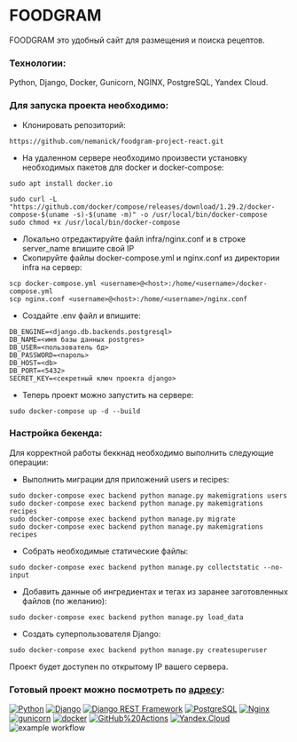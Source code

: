 # FOODGRAM

FOODGRAM это удобный сайт для размещения и поиска рецептов.

### Технологии:

Python, Django, Docker, Gunicorn, NGINX, PostgreSQL, Yandex Cloud.

### Для запуска проекта необходимо:

- Клонировать репозиторий:
```
https://github.com/nemanick/foodgram-project-react.git
```
- На удаленном сервере необходимо произвести установку необходимых пакетов для docker и docker-compose:

```
sudo apt install docker.io 
```
```
sudo curl -L "https://github.com/docker/compose/releases/download/1.29.2/docker-compose-$(uname -s)-$(uname -m)" -o /usr/local/bin/docker-compose
sudo chmod +x /usr/local/bin/docker-compose
```
- Локально отредактируйте файл infra/nginx.conf и в строке server_name впишите свой IP
- Скопируйте файлы docker-compose.yml и nginx.conf из директории infra на сервер:
```
scp docker-compose.yml <username>@<host>:/home/<username>/docker-compose.yml
scp nginx.conf <username>@<host>:/home/<username>/nginx.conf
```
- Cоздайте .env файл и впишите:
```
DB_ENGINE=<django.db.backends.postgresql>
DB_NAME=<имя базы данных postgres>
DB_USER=<пользователь бд>
DB_PASSWORD=<пароль>
DB_HOST=<db>
DB_PORT=<5432>
SECRET_KEY=<секретный ключ проекта django>
```
- Теперь проект можно запустить на сервере:
```
sudo docker-compose up -d --build 
```
### Настройка бекенда:
Для корректной работы беккнад необходимо выполнить следующие операции:
- Выполнить миграции для приложений users и recipes:
```
sudo docker-compose exec backend python manage.py makemigrations users
sudo docker-compose exec backend python manage.py makemigrations recipes
sudo docker-compose exec backend python manage.py migrate
sudo docker-compose exec backend python manage.py makemigrations recipes
```
- Собрать необходимые статические файлы:
```
sudo docker-compose exec backend python manage.py collectstatic --no-input
```
- Добавить данные об ингредиентах и тегах из заранее заготовленных файлов (по желанию):
```
sudo docker-compose exec backend python manage.py load_data
```
- Создать суперпользователя Django:
```
sudo docker-compose exec backend python manage.py createsuperuser
```
Проект будет доступен по открытому IP вашего сервера.

### Готовый проект можно посмотреть по [адресу](http://158.160.38.16/recipes):

[![Python](https://img.shields.io/badge/-Python-464646?style=flat-square&logo=Python)](https://www.python.org/) [![Django](https://img.shields.io/badge/-Django-464646?style=flat-square&logo=Django)](https://www.djangoproject.com/)
[![Django REST Framework](https://img.shields.io/badge/-Django%20REST%20Framework-464646?style=flat-square&logo=Django%20REST%20Framework)](https://www.django-rest-framework.org/)
[![PostgreSQL](https://img.shields.io/badge/-PostgreSQL-464646?style=flat-square&logo=PostgreSQL)](https://www.postgresql.org/)
[![Nginx](https://img.shields.io/badge/-NGINX-464646?style=flat-square&logo=NGINX)](https://nginx.org/ru/)
[![gunicorn](https://img.shields.io/badge/-gunicorn-464646?style=flat-square&logo=gunicorn)](https://gunicorn.org/)
[![docker](https://img.shields.io/badge/-Docker-464646?style=flat-square&logo=docker)](https://www.docker.com/)
[![GitHub%20Actions](https://img.shields.io/badge/-GitHub%20Actions-464646?style=flat-square&logo=GitHub%20actions)](https://github.com/features/actions)
[![Yandex.Cloud](https://img.shields.io/badge/-Yandex.Cloud-464646?style=flat-square&logo=Yandex.Cloud)](https://cloud.yandex.ru/)
![example workflow](https://github.com/nemanick/foodgram-project-react/actions/workflows/foodgram_workflow.yml/badge.svg)